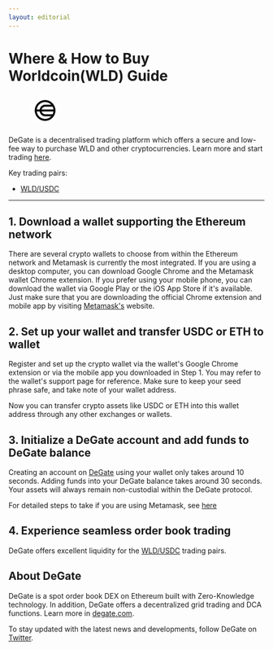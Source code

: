 ```yaml
---
layout: editorial
---
```


# Where & How to Buy Worldcoin(WLD) Guide

<figure><img src="../.gitbook/assets/wld_0x163f8c2467924be0ae7b5347228cabf2603187531704955257731.png" alt="WLD" width="64" style="border-radius: 50%;"><figcaption></figcaption></figure>

DeGate is a decentralised trading platform which offers a secure and low-fee way to purchase WLD and other cryptocurrencies. Learn more and start trading [here](https://app.degate.com/trade/USDC/0x163f8c2467924be0ae7b5347228cabf260318753?utm_source=howtobuy).&#x20;

Key trading pairs:

* [WLD/USDC](https://app.degate.com/trade/USDC/0x163f8c2467924be0ae7b5347228cabf260318753?utm_source=howtobuy)

***

## 1. Download a wallet supporting the Ethereum network

There are several crypto wallets to choose from within the Ethereum network and Metamask is currently the most integrated. If you are using a desktop computer, you can download Google Chrome and the Metamask wallet Chrome extension. If you prefer using your mobile phone, you can download the wallet via Google Play or the iOS App Store if it's available. Just make sure that you are downloading the official Chrome extension and mobile app by visiting [Metamask's](https://metamask.io/) website.

## 2. Set up your wallet and transfer USDC or ETH to wallet

Register and set up the crypto wallet via the wallet's Google Chrome extension or via the mobile app you downloaded in Step 1. You may refer to the wallet's support page for reference. Make sure to keep your seed phrase safe, and take note of your wallet address.&#x20;

Now you can transfer crypto assets like USDC or ETH into this wallet address through any other exchanges or wallets.

## 3. Initialize a DeGate account and add funds to DeGate balance

Creating an account on [DeGate](https://app.degate.com/?utm_source=WLD_howtobuy) using your wallet only takes around 10 seconds. Adding funds into your DeGate balance takes around 30 seconds. Your assets will always remain non-custodial within the DeGate protocol.

For detailed steps to take if you are using Metamask, see [here](https://docs.degate.com/v/product_en/main-features/wallet-connectivity/metamask)

## 4. Experience seamless order book trading

DeGate offers excellent liquidity for the [WLD/USDC](https://app.degate.com/trade/USDC/0x163f8c2467924be0ae7b5347228cabf260318753?utm_source=howtobuy) trading pairs.&#x20;

## About DeGate

DeGate is a spot order book DEX on Ethereum built with Zero-Knowledge technology. In addition, DeGate offers a decentralized grid trading and DCA functions. Learn more in [degate.com](https://degate.com/?utm_source=WLD_howtobuy).

To stay updated with the latest news and developments, follow DeGate on [Twitter](https://twitter.com/degatedex).
